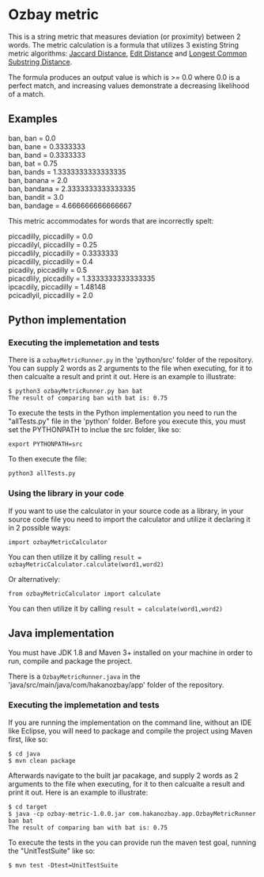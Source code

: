 # Ozbay metric

This is a string metric that measures deviation (or proximity) between 2 words. The metric calculation is a formula that utilizes 3 existing String metric algorithms: [Jaccard Distance][], [Edit Distance][] and [Longest Common Substring Distance][].

The formula produces an output value is which is >= 0.0 where 0.0 is a perfect match, and increasing values demonstrate a decreasing likelihood of a match.

## Examples

ban, ban = 0.0  
ban, bane = 0.3333333  
ban, band = 0.3333333  
ban, bat = 0.75  
ban, bands = 1.3333333333333335  
ban, banana = 2.0  
ban, bandana = 2.3333333333333335  
ban, bandit = 3.0  
ban, bandage = 4.666666666666667 


This metric accommodates for words that are incorrectly spelt:

piccadilly, piccadilly = 0.0  
piccadilyl, piccadilly = 0.25  
piccadlily, piccadilly = 0.3333333  
picacdilly, piccadilly = 0.4  
picadily, piccadilly = 0.5  
picacdlily, piccadilly = 1.3333333333333335  
ipcacdily, piccadilly = 1.48148  
pcicadlyil, piccadilly = 2.0 


## Python implementation

### Executing the implemetation and tests

There is a ``` ozbayMetricRunner.py ``` in the 'python/src' folder of the repository. You can supply 2 words as 2 arguments to the file when executing, for it to then calcualte a result and print it out. Here is an example to illustrate:

```
$ python3 ozbayMetricRunner.py ban bat
The result of comparing ban with bat is: 0.75
```

To execute the tests in the Python implementation you need to run the "allTests.py" file in the 'python' folder.
Before you execute this, you must set the PYTHONPATH to inclue the src folder, like so:

``` export PYTHONPATH=src ```

To then execute the file:

``` python3 allTests.py ```

### Using the library in your code

If you want to use the calculator in your source code as a library, in your source code file you need to import the calculator and utilize it declaring it in 2 possible ways:

``` import ozbayMetricCalculator ```

You can then utilize it by calling ``` result = ozbayMetricCalculator.calculate(word1,word2) ```

Or alternatively:

``` from ozbayMetricCalculator import calculate ```

You can then utilize it by calling ``` result = calculate(word1,word2) ```

## Java implementation

You must have JDK 1.8 and Maven 3+ installed on your machine in order to run, compile and package the project.

There is a ``` OzbayMetricRunner.java ``` in the 'java/src/main/java/com/hakanozbay/app' folder of the repository. 

### Executing the implemetation and tests

If you are running the implementation on the command line, without an IDE like Eclipse, you will need to package and compile the project using Maven first, like so:

```
$ cd java
$ mvn clean package
```

Afterwards navigate to the built jar pacakage, and supply 2 words as 2 arguments to the file when executing, for it to then calcualte a result and print it out. Here is an example to illustrate:

```
$ cd target
$ java -cp ozbay-metric-1.0.0.jar com.hakanozbay.app.OzbayMetricRunner ban bat
The result of comparing ban with bat is: 0.75
```

To execute the tests in the you can provide run the maven test goal, running the "UnitTestSuite" like so:

```
$ mvn test -Dtest=UnitTestSuite
```

[Jaccard Distance]: https://en.wikipedia.org/wiki/Jaccard_index
[Edit Distance]: https://en.wikipedia.org/wiki/Edit_distance
[Longest Common Substring Distance]: https://en.wikipedia.org/wiki/Longest_common_substring_problem 